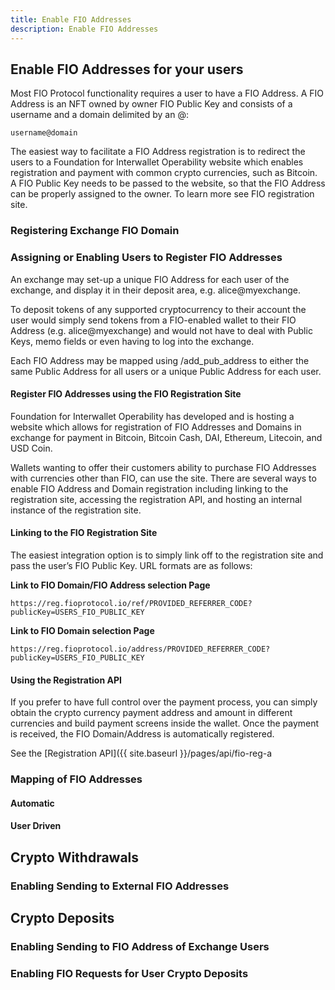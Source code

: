 ```yaml
---
title: Enable FIO Addresses
description: Enable FIO Addresses
---
```


## Enable FIO Addresses for your users

Most FIO Protocol functionality requires a user to have a FIO Address. A FIO Address is an NFT owned by owner FIO Public Key and consists of a username and a domain delimited by an @:

`username@domain`

The easiest way to facilitate a FIO Address registration is to redirect the users to a Foundation for Interwallet Operability website which enables registration and payment with common crypto currencies, such as Bitcoin. A FIO Public Key needs to be passed to the website, so that the FIO Address can be properly assigned to the owner. To learn more see FIO registration site.

### Registering Exchange FIO Domain

### Assigning or Enabling Users to Register FIO Addresses

An exchange may set-up a unique FIO Address for each user of the exchange, and display it in their deposit area, e.g. alice@myexchange.

To deposit tokens of any supported cryptocurrency to their account the user would simply send tokens from a FIO-enabled wallet to their FIO Address (e.g. alice@myexchange) and would not have to deal with Public Keys, memo fields or even having to log into the exchange.

Each FIO Address may be mapped using /add_pub_address to either the same Public Address for all users or a unique Public Address for each user.

#### Register FIO Addresses using the FIO Registration Site
Foundation for Interwallet Operability has developed and is hosting a website which allows for registration of FIO Addresses and Domains in exchange for payment in Bitcoin, Bitcoin Cash, DAI, Ethereum, Litecoin, and USD Coin.

Wallets wanting to offer their customers ability to purchase FIO Addresses with currencies other than FIO, can use the site. There are several ways to enable FIO Address and Domain registration including linking to the registration site, accessing the registration API, and hosting an internal instance of the registration site.

#### Linking to the FIO Registration Site

The easiest integration option is to simply link off to the registration site and pass the user’s FIO Public Key. URL formats are as follows:

**Link to FIO Domain/FIO Address selection Page**

`https://reg.fioprotocol.io/ref/PROVIDED_REFERRER_CODE?publicKey=USERS_FIO_PUBLIC_KEY`

**Link to FIO Domain selection Page**

`https://reg.fioprotocol.io/address/PROVIDED_REFERRER_CODE?publicKey=USERS_FIO_PUBLIC_KEY`

#### Using the Registration API

If you prefer to have full control over the payment process, you can simply obtain the crypto currency payment address and amount in different currencies and build payment screens inside the wallet. Once the payment is received, the FIO Domain/Address is automatically registered.

See the [Registration API]({{ site.baseurl }}/pages/api/fio-reg-a


### Mapping of FIO Addresses

#### Automatic

#### User Driven

## Crypto Withdrawals

### Enabling Sending to External FIO Addresses

## Crypto Deposits

### Enabling Sending to FIO Address of Exchange Users

### Enabling FIO Requests for User Crypto Deposits
